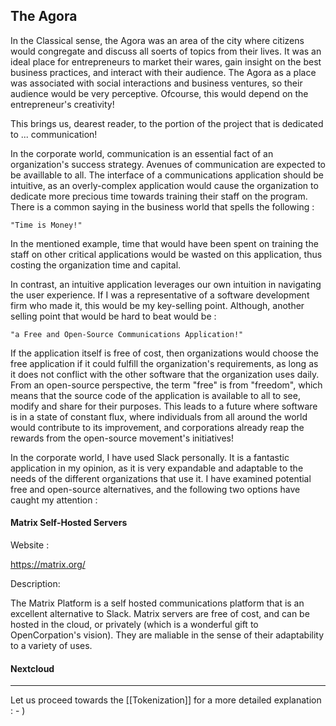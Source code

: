 
## The Agora


In the Classical sense, the Agora was an area of the city where citizens would congregate and discuss all soerts of topics from their lives. It was an ideal place for entrepreneurs to market their wares, gain insight on the best business practices, and interact with their audience. The Agora as a place was associated with social interactions and business ventures, so their audience would be very perceptive. Ofcourse, this would depend on the entrepreneur's creativity!


This brings us, dearest reader, to the portion of the project that is dedicated to ... communication!


In the corporate world, communication is an essential fact of an organization's success strategy. Avenues of communication are expected to be availlable to all. The interface of a communications application should be intuitive, as an overly-complex application would cause the organization to dedicate more precious time towards training their staff on the program. There is a common saying in the business world that spells the following : 


    "Time is Money!"


In the mentioned example, time that would have been spent on training the staff on other critical applications would be wasted on this application, thus costing the organization time and capital. 

In contrast, an intuitive application leverages our own intuition in navigating the user experience. If I was a representative of a software development firm who made it, this would be my key-selling point. Although, another selling point that would be hard to beat would be : 

    "a Free and Open-Source Communications Application!"


If the application itself is free of cost, then organizations would choose the free application if it could fulfill the organization's requirements, as long as it does not conflict with the other software that the organization uses daily. From an open-source perspective, the term "free" is from "freedom", which means that the source code of the application is available to all to see, modify and share for their purposes. This leads to a future where software is in a state of constant flux, where individuals from all around the world would contribute to its improvement, and corporations already reap the rewards from the open-source movement's initiatives!


In the corporate world, I have used Slack personally. It is a fantastic application in my opinion, as it is very expandable and adaptable to the needs of the different organizations that use it. I have examined potential free and open-source alternatives, and the following two options have caught my attention : 


#### Matrix Self-Hosted Servers 



Website : 

https://matrix.org/


Description: 


The Matrix Platform is a self hosted communications platform that is an excellent alternative to Slack. Matrix servers are free of cost, and can be hosted in the cloud, or privately (which is a wonderful gift to OpenCorpation's vision). They are maliable in the sense of their adaptability to a variety of uses. 



#### Nextcloud







----------------------

Let us proceed towards the [[Tokenization]] for a more detailed explanation : - )








